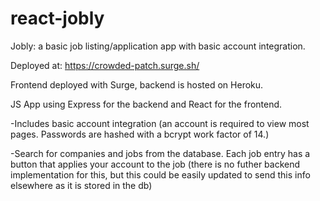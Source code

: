 # react-jobly

Jobly: a basic job listing/application app with basic account integration. 

Deployed at:
https://crowded-patch.surge.sh/

Frontend deployed with Surge, backend is hosted on Heroku.

JS App using Express for the backend and React for the frontend. 

-Includes basic account integration (an account is required to view most pages. Passwords are hashed with a bcrypt work factor of 14.)

-Search for companies and jobs from the database. Each job entry has a button that applies your account to the job (there is no futher backend implementation for this, but this could be easily updated to send this info elsewhere as it is stored in the db)
